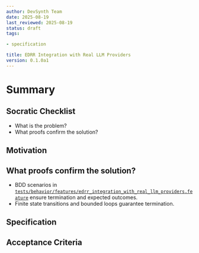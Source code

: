 ```yaml
---
author: DevSynth Team
date: 2025-08-19
last_reviewed: 2025-08-19
status: draft
tags:

- specification

title: EDRR Integration with Real LLM Providers
version: 0.1.0a1
---
```


<!--
Required metadata fields:
- author: document author
- date: creation date
- last_reviewed: last review date
- status: draft | review | published
- tags: search keywords
- title: short descriptive name
- version: specification version
-->

# Summary

## Socratic Checklist
- What is the problem?
- What proofs confirm the solution?

## Motivation

## What proofs confirm the solution?
- BDD scenarios in [`tests/behavior/features/edrr_integration_with_real_llm_providers.feature`](../../tests/behavior/features/edrr_integration_with_real_llm_providers.feature) ensure termination and expected outcomes.
- Finite state transitions and bounded loops guarantee termination.


## Specification

## Acceptance Criteria
